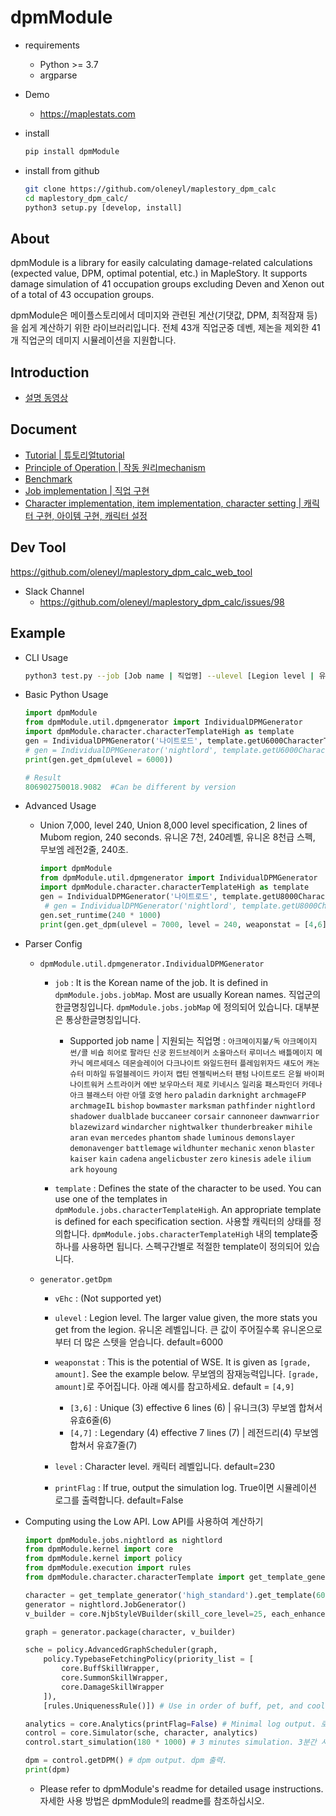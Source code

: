 dpmModule
========================


  - requirements
    - Python >= 3.7
    - argparse

  - Demo
    
    - https://maplestats.com

  - install
    ```bash
    pip install dpmModule
    ```
    
  - install from github
    ```bash
    git clone https://github.com/oleneyl/maplestory_dpm_calc
    cd maplestory_dpm_calc/
    python3 setup.py [develop, install]
    ```

  

About 
------------
  
  dpmModule is a library for easily calculating damage-related calculations (expected value, DPM, optimal potential, etc.) in MapleStory. 
  It supports damage simulation of 41 occupation groups excluding Deven and Xenon out of a total of 43 occupation groups.

  dpmModule은 메이플스토리에서 데미지와 관련된 계산(기댓값, DPM, 최적잠재 등) 을 쉽게 계산하기
  위한 라이브러리입니다. 전체 43개 직업군중 데벤, 제논을 제외한 41개 직업군의 데미지 시뮬레이션을 지원합니다.

Introduction
--------------
- [설명 동영상](https://www.youtube.com/watch?v=Jwbmalo1XJQ)

Document
--------------
  - [Tutorial | 튜토리얼tutorial](dpmModule/kernel/readme.md)
  - [Principle of Operation | 작동 원리mechanism](dpmModule/kernel/track.md)
  - [Benchmark](dpmModule/benchmark_log.md)
  - [Job implementation | 직업 구현](dpmModule/jobs/readme.md)
  - [Character implementation, item implementation, character setting | 캐릭터 구현, 아이템 구현, 캐릭터 설정](dpmModule/character/readme.md)

Dev Tool
--------------
https://github.com/oleneyl/maplestory_dpm_calc_web_tool

- Slack Channel
  - https://github.com/oleneyl/maplestory_dpm_calc/issues/98

Example
-----------------------

  - CLI Usage

    ```bash
    python3 test.py --job [Job name | 직업명] --ulevel [Legion level | 유니온 레벨] --level [Character level | 캐릭터 레벨]
    ```

  - Basic Python Usage

    ```python
    import dpmModule
    from dpmModule.util.dpmgenerator import IndividualDPMGenerator
    import dpmModule.character.characterTemplateHigh as template
    gen = IndividualDPMGenerator('나이트로드', template.getU6000CharacterTemplate)
    # gen = IndividualDPMGenerator('nightlord', template.getU6000CharacterTemplate)
    print(gen.get_dpm(ulevel = 6000))
    
    # Result
    806902750018.9082  #Can be different by version
    ```

  - Advanced Usage

    - Union 7,000, level 240, Union 8,000 level specification, 2 lines of Mubom region, 240 seconds. 유니온 7천, 240레벨, 유니온 8천급 스펙, 무보엠 레전2줄, 240초.

      ```python
      import dpmModule
      from dpmModule.util.dpmgenerator import IndividualDPMGenerator
      import dpmModule.character.characterTemplateHigh as template
      gen = IndividualDPMGenerator('나이트로드', template.getU8000CharacterTemplate)
       # gen = IndividualDPMGenerator('nightlord', template.getU8000CharacterTemplate)
      gen.set_runtime(240 * 1000)
      print(gen.get_dpm(ulevel = 7000, level = 240, weaponstat = [4,6]))
      ```

  - Parser Config

    - `dpmModule.util.dpmgenerator.IndividualDPMGenerator`

      - `job` : It is the Korean name of the job. It is defined in `dpmModule.jobs.jobMap`. Most are usually Korean names. 직업군의 한글명칭입니다. `dpmModule.jobs.jobMap` 에 정의되어 있습니다. 대부분은 통상한글명칭입니다.

        - Supported job name | 지원되는 직업명 : `아크메이지불/독`
`아크메이지썬/콜`
`비숍`
`히어로`
`팔라딘`
`신궁`
`윈드브레이커`
`소울마스터`
`루미너스`
`배틀메이지`
`메카닉`
`메르세데스`
`데몬슬레이어`
`다크나이트`
`와일드헌터`
`플레임위자드`
`섀도어`
`캐논슈터`
`미하일`
`듀얼블레이드`
`카이저`
`캡틴`
`엔젤릭버스터`
`팬텀`
`나이트로드`
`은월`
`바이퍼`
`나이트워커`
`스트라이커`
`에반`
`보우마스터`
`제로`
`키네시스`
`일리움`
`패스파인더`
`카데나`
`아크`
`블래스터`
`아란`
`아델`
`호영`
`hero`
`paladin`
`darknight`
`archmageFP`
`archmageIL`
`bishop`
`bowmaster`
`marksman`
`pathfinder`
`nightlord`
`shadower`
`dualblade`
`buccaneer`
`corsair`
`cannoneer`
`dawnwarrior`
`blazewizard`
`windarcher`
`nightwalker`
`thunderbreaker`
`mihile`
`aran`
`evan`
`mercedes`
`phantom`
`shade`
`luminous`
`demonslayer`
`demonavenger`
`battlemage`
`wildhunter`
`mechanic`
`xenon`
`blaster`
`kaiser`
`kain`
`cadena`
`angelicbuster`
`zero`
`kinesis`
`adele`
`ilium`
`ark`
`hoyoung`

      - `template` : Defines the state of the character to be used. You can use one of the templates in `dpmModule.jobs.characterTemplateHigh`. An appropriate template is defined for each specification section. 
      사용할 캐릭터의 상태를 정의합니다. `dpmModule.jobs.characterTemplateHigh` 내의 template중 하나를 사용하면 됩니다. 스펙구간별로 적절한 template이 정의되어 있습니다.

    - `generator.getDpm`
        
      - `vEhc` : (Not supported yet)
      - `ulevel` : Legion level. The larger value given, the more stats you get from the legion. 유니온 레벨입니다. 큰 값이 주어질수록 유니온으로부터 더 많은 스텟을 얻습니다. default=6000
      - `weaponstat` : This is the potential of WSE. It is given as `[grade, amount]`. See the example below. 무보엠의 잠재능력입니다. `[grade, amount]`로 주어집니다. 아래 예시를 참고하세요. default = `[4,9]`

        - `[3,6]` : Unique (3) effective 6 lines (6) | 유니크(3) 무보엠 합쳐서 유효6줄(6)
        - `[4,7]` : Legendary (4) effective 7 lines (7) | 레전드리(4) 무보엠 합쳐서 유효7줄(7)

      - `level` : Character level. 캐릭터 레벨입니다. default=230
      - `printFlag` : If true, output the simulation log. True이면 시뮬레이션 로그를 출력합니다. default=False

  - Computing using the Low API. Low API를 사용하여 계산하기

    ```python
    import dpmModule.jobs.nightlord as nightlord
    from dpmModule.kernel import core
    from dpmModule.kernel import policy
    from dpmModule.execution import rules
    from dpmModule.character.characterTemplate import get_template_generator

    character = get_template_generator('high_standard').get_template(6000) # High-spec standard Union 6,000 characters set. 고스펙 기준 유니온 6천인 캐릭터 설정.
    generator = nightlord.JobGenerator()
    v_builder = core.NjbStyleVBuilder(skill_core_level=25, each_enhanced_amount=17) # Skill Core Level 25, Triple Core Kogang. 스킬코어 25렙, 3중코어코강.

    graph = generator.package(character, v_builder)

    sche = policy.AdvancedGraphScheduler(graph,
        policy.TypebaseFetchingPolicy(priority_list = [
            core.BuffSkillWrapper,
            core.SummonSkillWrapper,
            core.DamageSkillWrapper
        ]), 
        [rules.UniquenessRule()]) # Use in order of buff, pet, and cooldown skill. 버프, 소환수, 쿨타임 스킬 순으로 사용.

    analytics = core.Analytics(printFlag=False) # Minimal log output. 로그를 최소한으로 출력.
    control = core.Simulator(sche, character, analytics) 
    control.start_simulation(180 * 1000) # 3 minutes simulation. 3분간 시뮬레이션 진행.
    
    dpm = control.getDPM() # dpm output. dpm 출력.
    print(dpm)
    ```

    - Please refer to dpmModule's readme for detailed usage instructions. 자세한 사용 방법은 dpmModule의 readme를 참조하십시오.
